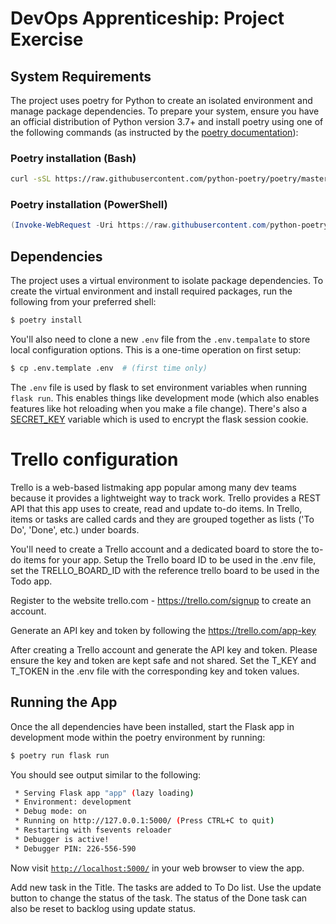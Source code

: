 # DevOps Apprenticeship: Project Exercise

## System Requirements

The project uses poetry for Python to create an isolated environment and manage package dependencies. To prepare your system, ensure you have an official distribution of Python version 3.7+ and install poetry using one of the following commands (as instructed by the [poetry documentation](https://python-poetry.org/docs/#system-requirements)):

### Poetry installation (Bash)

```bash
curl -sSL https://raw.githubusercontent.com/python-poetry/poetry/master/get-poetry.py | python
```

### Poetry installation (PowerShell)

```powershell
(Invoke-WebRequest -Uri https://raw.githubusercontent.com/python-poetry/poetry/master/get-poetry.py -UseBasicParsing).Content | python
```

## Dependencies

The project uses a virtual environment to isolate package dependencies. To create the virtual environment and install required packages, run the following from your preferred shell:

```bash
$ poetry install
```

You'll also need to clone a new `.env` file from the `.env.tempalate` to store local configuration options. This is a one-time operation on first setup:

```bash
$ cp .env.template .env  # (first time only)
```

The `.env` file is used by flask to set environment variables when running `flask run`. This enables things like development mode (which also enables features like hot reloading when you make a file change). There's also a [SECRET_KEY](https://flask.palletsprojects.com/en/1.1.x/config/#SECRET_KEY) variable which is used to encrypt the flask session cookie.

# Trello configuration
Trello is a web-based listmaking app popular among many dev teams because it provides
a lightweight way to track work.
Trello provides a REST API that this app uses to create, read and
update to-do items. In Trello, items or tasks are called cards and
they are grouped together as lists ('To Do', 'Done', etc.) under
boards.

You'll need to create a Trello account and a dedicated board to store the to-do items for your app. 
Setup the Trello board ID to be used in the .env file, set the TRELLO_BOARD_ID with the reference trello board to be used in the Todo app. 

Register to the website trello.com - https://trello.com/signup to create an account.

Generate an API key and token by following the https://trello.com/app-key

After creating a Trello account and generate the API key and token. Please ensure the key and token are kept safe and not shared. Set the T_KEY and T_TOKEN in the .env file with the corresponding key and token values.

## Running the App

Once the all dependencies have been installed, start the Flask app in development mode within the poetry environment by running:
```bash
$ poetry run flask run
```

You should see output similar to the following:
```bash
 * Serving Flask app "app" (lazy loading)
 * Environment: development
 * Debug mode: on
 * Running on http://127.0.0.1:5000/ (Press CTRL+C to quit)
 * Restarting with fsevents reloader
 * Debugger is active!
 * Debugger PIN: 226-556-590
```
Now visit [`http://localhost:5000/`](http://localhost:5000/) in your web browser to view the app.

Add new task in the Title. The tasks are added to To Do list. Use the update button to change the status of the task. The status of the Done task can also be reset to backlog using update status.
